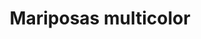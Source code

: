 ---
title: Mariposas multicolor
date: 
draft: false

# descripcion
description : Pulsera de plata 925

materials: Plata 925

color: Naranja, Verde y Lila

dimensions: 20cm largo

code: 03-09-0562

type: "Pulseras"

categories: []

price: $2.780,00

# Images
# first image will be shown in the product page
images:
  # - image: "images/path_to_image"
  # La ubicacion de las imagenes es imagenes/Pulseras/Pulseras.Plata/03-09-0562-mariposas-multicolor
  - image: "./images/pulseras/plata/03-09-0562.JPG"
---